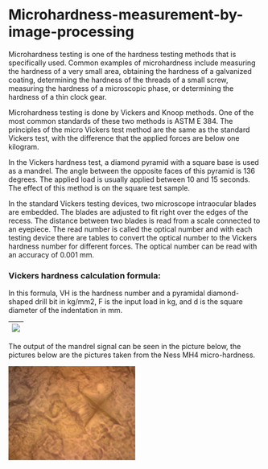 # Microhardness-measurement-by-image-processing

Microhardness testing is one of the hardness testing methods that is specifically used. Common examples of microhardness include measuring the hardness of a very small area, obtaining the hardness of a galvanized coating, determining the hardness of the threads of a small screw, measuring the hardness of a microscopic phase, or determining the hardness of a thin clock gear.

Microhardness testing is done by Vickers and Knoop methods. One of the most common standards of these two methods is ASTM E 384. The principles of the micro Vickers test method are the same as the standard Vickers test, with the difference that the applied forces are below one kilogram.

In the Vickers hardness test, a diamond pyramid with a square base is used as a mandrel. The angle between the opposite faces of this pyramid is 136 degrees. The applied load is usually applied between 10 and 15 seconds. The effect of this method is on the square test sample.

In the standard Vickers testing devices, two microscope intraocular blades are embedded. The blades are adjusted to fit right over the edges of the recess. The distance between two blades is read from a scale connected to an eyepiece. The read number is called the optical number and with each testing device there are tables to convert the optical number to the Vickers hardness number for different forces. The optical number can be read with an accuracy of 0.001 mm.

### Vickers hardness calculation formula:

In this formula, VH is the hardness number and a pyramidal diamond-shaped drill bit in kg/mm2, F is the input load in kg, and d is the square diameter of the indentation in mm.

| ![](https://latex.codecogs.com/svg.latex?\Large&space;HV=\frac{F}{A}=\frac{1.8544*F}{d^2}) |
| --- |

The output of the mandrel signal can be seen in the picture below, the pictures below are the pictures taken from the Ness MH4 micro-hardness.

<img src="https://github.com/6amir6hosein6/Microhardness-measurement-by-image-processing/blob/main/image.jpeg" width="50%" />
